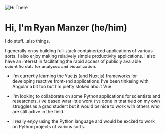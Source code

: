 ![Hi There](https://images.pexels.com/photos/4439412/pexels-photo-4439412.jpeg?cs=srgb&dl=pexels-vie-studio-4439412.jpg&fm=jpg)
# Hi, I'm Ryan Manzer (he/him)

I do stuff...also things.

I generally enjoy building full-stack containerized applications of various sorts. I also enjoy making relatively simple productivity applications. I also have an interest in facilitating the rapid access of publicly available scientific data for analyses and visualization.

- I'm currently learning the Vue.js (and Nuxt.js) frameworks for developing reactive front-end applications. I've been tinkering with Angular a bit too but I'm pretty stoked about Vue.

- I'm looking to collaborate on some Python applications for scientists and researchers. I've based what little work I've done in that field on my own struggles as a grad student but it would be nice to work with others who are still active in the field.

- I really enjoy using the Python language and would be excited to work on Python projects of various sorts.
